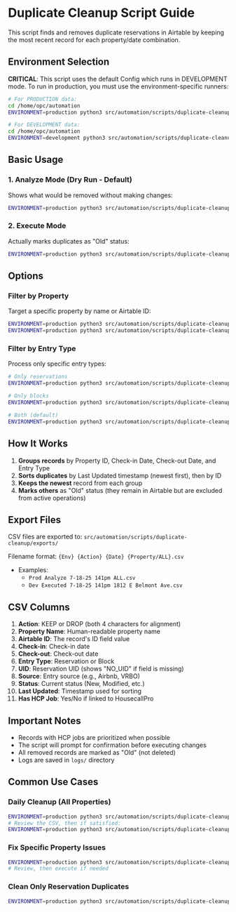 # Duplicate Cleanup Script Guide

This script finds and removes duplicate reservations in Airtable by keeping the most recent record for each property/date combination.

## Environment Selection

**CRITICAL**: This script uses the default Config which runs in DEVELOPMENT mode. To run in production, you must use the environment-specific runners:

```bash
# For PRODUCTION data:
cd /home/opc/automation
ENVIRONMENT=production python3 src/automation/scripts/duplicate-cleanup/cleanup-duplicates.py

# For DEVELOPMENT data:
cd /home/opc/automation
ENVIRONMENT=development python3 src/automation/scripts/duplicate-cleanup/cleanup-duplicates.py
```

## Basic Usage

### 1. Analyze Mode (Dry Run - Default)
Shows what would be removed without making changes:
```bash
ENVIRONMENT=production python3 src/automation/scripts/duplicate-cleanup/cleanup-duplicates.py
```

### 2. Execute Mode
Actually marks duplicates as "Old" status:
```bash
ENVIRONMENT=production python3 src/automation/scripts/duplicate-cleanup/cleanup-duplicates.py --execute
```

## Options

### Filter by Property
Target a specific property by name or Airtable ID:
```bash
ENVIRONMENT=production python3 src/automation/scripts/duplicate-cleanup/cleanup-duplicates.py --property "1812 E Belmont"
ENVIRONMENT=production python3 src/automation/scripts/duplicate-cleanup/cleanup-duplicates.py --property recXXXXXXXXXXXXXX
```

### Filter by Entry Type
Process only specific entry types:
```bash
# Only reservations
ENVIRONMENT=production python3 src/automation/scripts/duplicate-cleanup/cleanup-duplicates.py --entry-type reservation

# Only blocks
ENVIRONMENT=production python3 src/automation/scripts/duplicate-cleanup/cleanup-duplicates.py --entry-type block

# Both (default)
ENVIRONMENT=production python3 src/automation/scripts/duplicate-cleanup/cleanup-duplicates.py --entry-type both
```

## How It Works

1. **Groups records** by Property ID, Check-in Date, Check-out Date, and Entry Type
2. **Sorts duplicates** by Last Updated timestamp (newest first), then by ID
3. **Keeps the newest** record from each group
4. **Marks others** as "Old" status (they remain in Airtable but are excluded from active operations)

## Export Files

CSV files are exported to: `src/automation/scripts/duplicate-cleanup/exports/`

Filename format: `{Env} {Action} {Date} {Property/ALL}.csv`
- Examples: 
  - `Prod Analyze 7-18-25 141pm ALL.csv`
  - `Dev Executed 7-18-25 141pm 1812 E Belmont Ave.csv`

## CSV Columns

1. **Action**: KEEP or DROP (both 4 characters for alignment)
2. **Property Name**: Human-readable property name
3. **Airtable ID**: The record's ID field value
4. **Check-in**: Check-in date
5. **Check-out**: Check-out date
6. **Entry Type**: Reservation or Block
7. **UID**: Reservation UID (shows "NO_UID" if field is missing)
8. **Source**: Entry source (e.g., Airbnb, VRBO)
9. **Status**: Current status (New, Modified, etc.)
10. **Last Updated**: Timestamp used for sorting
11. **Has HCP Job**: Yes/No if linked to HousecallPro

## Important Notes

- Records with HCP jobs are prioritized when possible
- The script will prompt for confirmation before executing changes
- All removed records are marked as "Old" (not deleted)
- Logs are saved in `logs/` directory

## Common Use Cases

### Daily Cleanup (All Properties)
```bash
ENVIRONMENT=production python3 src/automation/scripts/duplicate-cleanup/cleanup-duplicates.py
# Review the CSV, then if satisfied:
ENVIRONMENT=production python3 src/automation/scripts/duplicate-cleanup/cleanup-duplicates.py --execute
```

### Fix Specific Property Issues
```bash
ENVIRONMENT=production python3 src/automation/scripts/duplicate-cleanup/cleanup-duplicates.py --property "2065 W 1st Pl" 
# Review, then execute if needed
```

### Clean Only Reservation Duplicates
```bash
ENVIRONMENT=production python3 src/automation/scripts/duplicate-cleanup/cleanup-duplicates.py --entry-type reservation --execute
```
